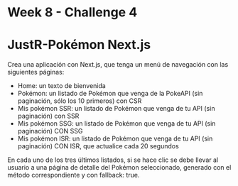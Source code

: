 # Week 8 - Challenge 4

# JustR-Pokémon Next.js

Crea una aplicación con Next.js, que tenga un menú de navegación con las siguientes páginas:

- Home: un texto de bienvenida
- Pokémon: un listado de Pokémon que venga de la PokeAPI (sin paginación, sólo los 10 primeros) con CSR
- Mis pokémon SSR: un listado de Pokémon que venga de tu API (sin paginación) con SSR
- Mis pokémon SSG: un listado de Pokémon que venga de tu API (sin paginación) CON SSG
- Mis pokémon ISR: un listado de Pokémon que venga de tu API (sin paginación) CON ISR, que actualice cada 20 segundos

En cada uno de los tres últimos listados, si se hace clic se debe llevar al usuario a una página de detalle del Pokémon seleccionado, generado con el método correspondiente y con fallback: true.
